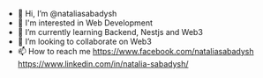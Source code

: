 - 👋 Hi, I’m @nataliasabadysh
- 👀 I'm interested in Web Development
- 🌱 I’m currently learning Backend, Nestjs and Web3 
- 💞️ I’m looking to collaborate on Web3
- 📫 How to reach me 
https://www.facebook.com/nataliasabadysh
https://www.linkedin.com/in/natalia-sabadysh/


<!---
nataliasabadysh/nataliasabadysh is a ✨ special ✨ repository because its `README.md` (this file) appears on your GitHub profile.
You can click the Preview link to take a look at your changes.
--->
